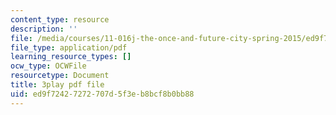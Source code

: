 ```yaml
---
content_type: resource
description: ''
file: /media/courses/11-016j-the-once-and-future-city-spring-2015/ed9f72427272707d5f3eb8bcf8b0bb88_XOfD39Pr4ZU.pdf
file_type: application/pdf
learning_resource_types: []
ocw_type: OCWFile
resourcetype: Document
title: 3play pdf file
uid: ed9f7242-7272-707d-5f3e-b8bcf8b0bb88
---
```

